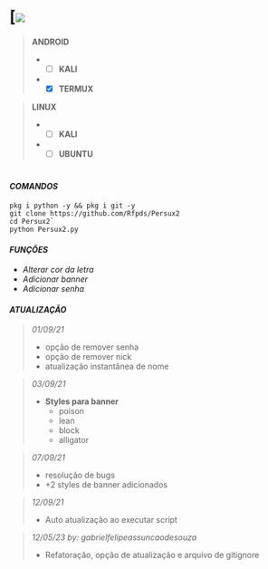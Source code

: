 # [<img src='https://i.ibb.co/ZTQY1M5/sketch1631563183064.png' />
> **ANDROID**
> - - [ ] **KALI**
> - - [x] **TERMUX**  

> **LINUX**
> - - [ ] **KALI**
> - - [ ] **UBUNTU**
#

#### *COMANDOS*  
```
pkg i python -y && pkg i git -y
git clone https://github.com/Rfpds/Persux2
cd Persux2`
python Persux2.py
``` 

#### *FUNÇÕES*  
 - *Alterar cor da letra*
 - *Adicionar banner*
 - *Adicionar senha*  

#### *ATUALIZAÇÃO*  
> *01/09/21*
> - opção de remover senha
> - opção de remover nick
> - atualização instantânea de nome  

> *03/09/21*  
> - **Styles para banner**
>   - poison  
>   - lean  
>   - block  
>   - alligator  

> *07/09/21*
> - resolução de bugs
> - +2 styles de banner adicionados  

> *12/09/21*
> - Auto atualização ao executar script


> *12/05/23 by: gabrielfelipeassuncaodesouza*  
> - Refatoração, opção de atualização e arquivo de gitignore
